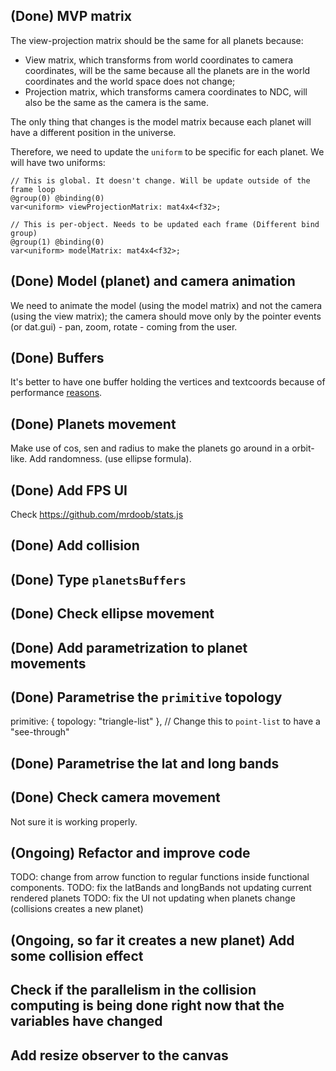 ## (Done) MVP matrix

The view-projection matrix should be the same for all planets because:

- View matrix, which transforms from world coordinates to camera coordinates, will be the same because all the planets are in the world coordinates and the world space does not change;
- Projection matrix, which transforms camera coordinates to NDC, will also be the same as the camera is the same.

The only thing that changes is the model matrix because each planet will have a different position in the universe.

Therefore, we need to update the `uniform` to be specific for each planet. We will have two uniforms:

```wgsl
// This is global. It doesn't change. Will be update outside of the frame loop
@group(0) @binding(0)
var<uniform> viewProjectionMatrix: mat4x4<f32>;

// This is per-object. Needs to be updated each frame (Different bind group)
@group(1) @binding(0)
var<uniform> modelMatrix: mat4x4<f32>;
```

## (Done) Model (planet) and camera animation

We need to animate the model (using the model matrix) and not the camera (using the view matrix); the camera should move only by the pointer events (or dat.gui) - pan, zoom, rotate - coming from the user.

## (Done) Buffers

It's better to have one buffer holding the vertices and textcoords because of performance [reasons](https://webgpufundamentals.org/webgpu/lessons/webgpu-optimization.html#a-pack-verts).

## (Done) Planets movement

Make use of cos, sen and radius to make the planets go around in a orbit-like. Add randomness. (use ellipse formula).

## (Done) Add FPS UI

Check https://github.com/mrdoob/stats.js

## (Done) Add collision

## (Done) Type `planetsBuffers`

## (Done) Check ellipse movement

## (Done) Add parametrization to planet movements

## (Done) Parametrise the `primitive` topology

primitive: { topology: "triangle-list" }, // Change this to `point-list` to have a "see-through"

## (Done) Parametrise the lat and long bands

## (Done) Check camera movement

Not sure it is working properly.

## (Ongoing) Refactor and improve code

TODO: change from arrow function to regular functions inside functional components.
TODO: fix the latBands and longBands not updating current rendered planets
TODO: fix the UI not updating when planets change (collisions creates a new planet)

## (Ongoing, so far it creates a new planet) Add some collision effect

## Check if the parallelism in the collision computing is being done right now that the variables have changed

## Add resize observer to the canvas

